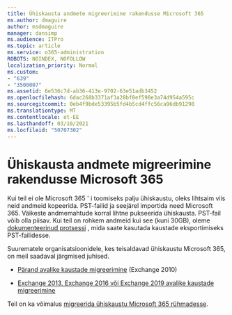 ```yaml
---
title: Ühiskausta andmete migreerimine rakendusse Microsoft 365
ms.author: dmaguire
author: msdmaguire
manager: dansimp
ms.audience: ITPro
ms.topic: article
ms.service: o365-administration
ROBOTS: NOINDEX, NOFOLLOW
localization_priority: Normal
ms.custom:
- "639"
- "3500007"
ms.assetid: 6e536c7d-ab36-413e-9702-63e51adb3452
ms.openlocfilehash: 6dac268b3371af3a28bf8ef598e3a74d954a595c
ms.sourcegitcommit: 0eb4f9bde53395b5fd4b5cd4ffc56ca96db91298
ms.translationtype: MT
ms.contentlocale: et-EE
ms.lasthandoff: 03/10/2021
ms.locfileid: "50707302"
---
```

# <a name="migrate-public-folder-data-to-microsoft-365"></a>Ühiskausta andmete migreerimine rakendusse Microsoft 365

Kui teil ei ole Microsoft 365 ' i toomiseks palju ühiskaustu, oleks lihtsaim viis neid andmeid kopeerida. PST-failid ja seejärel importida need Microsoft 365. Väikeste andmemahtude korral lihtne pukseerida ühiskausta. PST-fail võib olla piisav. Kui teil on rohkem andmeid kui see (kuni 30GB), oleme [dokumenteerinud protsessi](https://technet.microsoft.com/library/dn874017%28v=exchg.150%29.aspx) , mida saate kasutada kaustade eksportimiseks PST-failidesse.
  
Suurematele organisatsioonidele, kes teisaldavad ühiskaustu Microsoft 365, on meil saadaval järgmised juhised.
  
- [Pärand avalike kaustade migreerimine](https://docs.microsoft.com/exchange/collaboration-exo/public-folders/batch-migration-of-legacy-public-folders) (Exchange 2010)

- [Exchange 2013, Exchange 2016 või Exchange 2019 avalike kaustade migreerimine](https://docs.microsoft.com/Exchange/collaboration/public-folders/migrate-to-exchange-online)

Teil on ka võimalus [migreerida ühiskaustu Microsoft 365 rühmadesse](https://docs.microsoft.com/exchange/collaboration-exo/public-folders/migrate-your-public-folders-to-microsoft-365-groups).
  